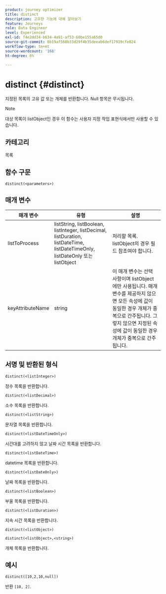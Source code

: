 ```yaml
---
product: journey optimizer
title: distinct
description: 고유한 기능에 대해 알아보기
feature: Journeys
role: Data Engineer
level: Experienced
exl-id: f4e2dd34-b634-4a91-af53-60be155a65d0
source-git-commit: 0b19af568b33d29f4b35deeab6def17919cfe824
workflow-type: tm+mt
source-wordcount: '168'
ht-degree: 6%

---
```


# distinct {#distinct}

지정된 목록의 고유 값 또는 개체를 반환합니다. Null 항목은 무시됩니다.

>[!NOTE]
>
>대상 목록이 listObject인 경우 이 함수는 사용자 지정 작업 표현식에서만 사용할 수 있습니다.

## 카테고리

목록

## 함수 구문

`distinct(<parameters>)`

## 매개 변수

| 매개 변수 | 유형 | 설명 |
|-----------|------------------|------------------|
| listToProcess | listString, listBoolean, listInteger, listDecimal, listDuration, listDateTime, listDateTimeOnly, listDateOnly 또는 listObject | 처리할 목록. listObject의 경우 필드 참조여야 합니다. |
| keyAttributeName | string | 이 매개 변수는 선택 사항이며 listObject에만 사용됩니다. 매개 변수를 제공하지 않으면 모든 속성에 값이 동일한 경우 개체가 중복으로 간주됩니다. 그렇지 않으면 지정된 속성에 값이 동일한 경우 개체가 중복으로 간주됩니다. |

## 서명 및 반환된 형식

`distinct(<listInteger>)`

정수 목록을 반환합니다.

`distinct(<listDecimal>)`

소수 목록을 반환합니다.

`distinct(<listString>)`

문자열 목록을 반환합니다.

`distinct(<listDateTimeOnly>)`

시간대를 고려하지 않고 날짜 시간 목록을 반환합니다.

`distinct(<listDateTime>)`

datetime 목록을 반환합니다.

`distinct(<listDateOnly>)`

날짜 목록을 반환합니다.

`distinct(<listBoolean>)`

부울 목록을 반환합니다.

`distinct(<listDuration>)`

지속 시간 목록을 반환합니다.

`distinct(<listObject>)`

`distinct(<listObject>,<string>)`

개체 목록을 반환합니다.


## 예시

`distinct([10,2,10,null])`

반환 `[10, 2]`.
